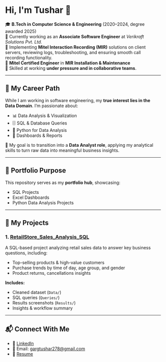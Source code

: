 # Hi, I'm Tushar 👋  

🎓 **B.Tech in Computer Science & Engineering** (2020–2024, degree awarded 2025)  
💼 Currently working as an **Associate Software Engineer** at *Verikraft Solutions Pvt. Ltd.*  
📌 Implementing **Mitel Interaction Recording (MIR)** solutions on client servers, reviewing logs, troubleshooting, and ensuring smooth call recording functionality.  
🏅 **Mitel Certified Engineer** in **MIR Installation & Maintenance**  
🤝 Skilled at working **under pressure and in collaborative teams**.  

---

## 🔹 My Career Path  
While I am working in software engineering, my **true interest lies in the Data Domain**. I’m passionate about:  

- 📊 Data Analysis & Visualization  
- 🗄️ SQL & Database Queries  
- 🐍 Python for Data Analysis  
- 📑 Dashboards & Reports  

🎯 My goal is to transition into a **Data Analyst role**, applying my analytical skills to turn raw data into meaningful business insights.  

---

## 🔹 Portfolio Purpose  
This repository serves as my **portfolio hub**, showcasing:  

- SQL Projects  
- Excel Dashboards  
- Python Data Analysis Projects  

---

## 🔹 My Projects  

### 1. [RetailStore_Sales_Analysis_SQL](https://github.com/Tushar805/RetailStore_Sales_Analysis_SQL)
A SQL-based project analyzing retail sales data to answer key business questions, including:  
- Top-selling products & high-value customers  
- Purchase trends by time of day, age group, and gender  
- Product returns, cancellations insights  

**Includes:**  
- Cleaned dataset (`Data/`)  
- SQL queries (`Queries/`)  
- Results screenshots (`Results/`)  
- Insights & workflow summary  

---

## 📬 Connect With Me  
- 💼 [LinkedIn](https://www.linkedin.com/in/tushar-garg-083470286) 
- 📧 Email: gargtushar278@gmail.com 
- 📂 [Resume](link-to-your-resume.pdf)  


